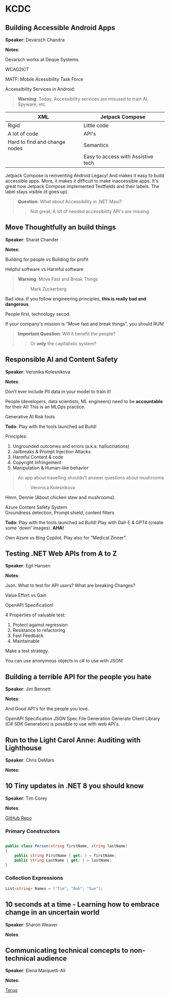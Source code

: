 # KCDC

## Building Accessible Android Apps

**Speaker**: Devarsch Chandra

**Notes**:

Devarsch works at Deque Systems.

WCAG2ICT

MATF: Mobile Acessibility Task Force

Accessibility Services in Android:

> **Warning**: Today, Accessibility services are misused to train AI, Spyware, etc.

| XML                           | Jetpack Compose                  |
|-------------------------------|----------------------------------|
| Rigid                         | Little code                      |
| A lot of code                 | API's                            |
| Hard to find and change nodes | Semantics                        |
|                               | Easy to access with Assistive tech |

Jetpack Compose is reinventing Android Legacy! And makes it easy to build accessible apps. More, it makes it difficult to make inaccessible apps.
It's great how Jetpack Compose implemented Textfields and their labels. The label stays visible (it goes up).

> **Question**: What about Accessibility in .NET Maui?
>> Not great, A lot of needed accessibility API's are missing.

## Move Thoughtfully an build things

**Speaker**: Sharat Chander

**Notes**:

Building for people vs Building for profit

Helpful software vs Harmful software

> **Warning**: Move Fast and Break Things
>> Mark Zuckerberg

Bad idea. If you follow engineering principles, **this is really bad and dangerous**.

People first, technology secod.

If your company's mission is "Move fast and break things", you should RUN!

> **Important Question**: Will it benefit the people?
>> Or **only** the capitalistic system?


## Responsible AI and Content Safety

**Speaker**: Veronika Kolesnikova

**Notes**:

Don't ever include PII data in your model to train it!

People (developers, data scientists, ML engineers) need to be **accountable** for their AI!
This is an MLOps practice.

Generative AI Risk tools

**Todo**: Play with the tools launched ad Build!

Principles:

1. Ungrounded outcomes and errors (a.k.a. hallucinations)
2. Jailbreaks & Prompt Injection Attacks
3. Harmful Content & code
4. Copyright Infringement
5. Manipulation & Human-like behavior

> An app about travelling shouldn't answer questions about mushrooms
>> Veronica Kolesnikova

Hmm, Dennie (About chicken stew and mushrooms).

Azure Content Safety System  
Groundness detection, Prompt shield, content filters

**Todo**: Play with the tools launched ad Build! Play with Dall-E & GPT4 (create some 'down' images).
**AHA!**

Own Azure vs Bing Copilot. Play also for "Medical Zinner".

## Testing .NET Web APIs from A to Z

**Speaker**: Egil Hansen

**Notes**:

Json.
What to test for API users?
What are breaking Changes?

Value Effort vs Gain

OpenAPI Specification!

4 Properties of valuable test:

1. Protect against regression
2. Resistance to refactoring
3. Fast Feedback
4. Maintainable

Make a test strategy.

You can use anonymous objects in c# to use with JSON!

## Building a terrible API for the people you hate

**Speaker**: Jim Bennett

**Notes**:

And Good API's for the people you love.

OpenAPI Specification JSON Spec File Generation
Generate Client Library (C# SDK Generation) is possible to use with web API's.

## Run to the Light Carol Anne: Auditing with Lighthouse

**Speaker**: Chris DeMars

**Notes**:

## 10 Tiny updates in .NET 8 you should know

**Speaker**: Tim Corey

**Notes**:

[GitHub Repo](https://www.github.com/IAmTimCorey/TenTinyDotNet8Updates)

### Primary Constructors

```csharp

public class Person(string firstName, string lastName)
{
    public string FirstName { get; } = firstName;
    public string LastName { get; } = lastName;
}

```

### Collection Expressions

```csharp
List<string> Names = ["Tim", "Bob", "Sue"];
```

## 10 seconds at a time - Learning how to embrace change in an uncertain world

**Speaker**: Sharon Weaver

**Notes**:

## Communicating technical concepts to non-technical audience

**Speaker**: Elena Marquetti-Ali

**Notes**:

[Terug](conferenties.md)